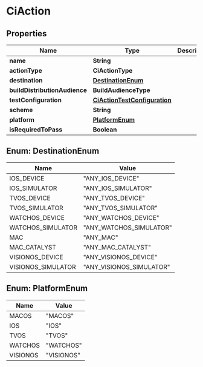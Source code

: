 

# CiAction


## Properties

| Name | Type | Description | Notes |
|------------ | ------------- | ------------- | -------------|
|**name** | **String** |  |  [optional] |
|**actionType** | **CiActionType** |  |  [optional] |
|**destination** | [**DestinationEnum**](#DestinationEnum) |  |  [optional] |
|**buildDistributionAudience** | **BuildAudienceType** |  |  [optional] |
|**testConfiguration** | [**CiActionTestConfiguration**](CiActionTestConfiguration.md) |  |  [optional] |
|**scheme** | **String** |  |  [optional] |
|**platform** | [**PlatformEnum**](#PlatformEnum) |  |  [optional] |
|**isRequiredToPass** | **Boolean** |  |  [optional] |



## Enum: DestinationEnum

| Name | Value |
|---- | -----|
| IOS_DEVICE | &quot;ANY_IOS_DEVICE&quot; |
| IOS_SIMULATOR | &quot;ANY_IOS_SIMULATOR&quot; |
| TVOS_DEVICE | &quot;ANY_TVOS_DEVICE&quot; |
| TVOS_SIMULATOR | &quot;ANY_TVOS_SIMULATOR&quot; |
| WATCHOS_DEVICE | &quot;ANY_WATCHOS_DEVICE&quot; |
| WATCHOS_SIMULATOR | &quot;ANY_WATCHOS_SIMULATOR&quot; |
| MAC | &quot;ANY_MAC&quot; |
| MAC_CATALYST | &quot;ANY_MAC_CATALYST&quot; |
| VISIONOS_DEVICE | &quot;ANY_VISIONOS_DEVICE&quot; |
| VISIONOS_SIMULATOR | &quot;ANY_VISIONOS_SIMULATOR&quot; |



## Enum: PlatformEnum

| Name | Value |
|---- | -----|
| MACOS | &quot;MACOS&quot; |
| IOS | &quot;IOS&quot; |
| TVOS | &quot;TVOS&quot; |
| WATCHOS | &quot;WATCHOS&quot; |
| VISIONOS | &quot;VISIONOS&quot; |



